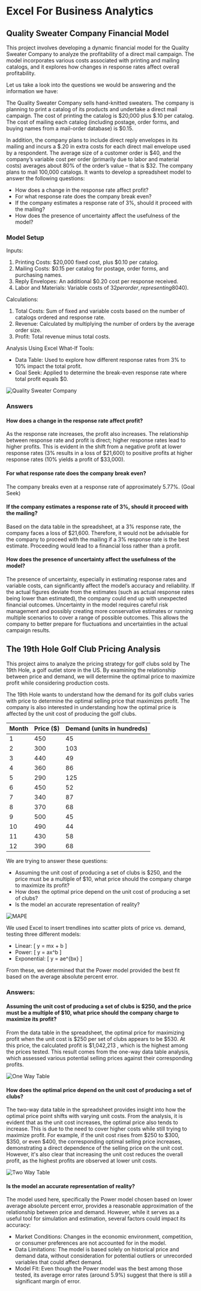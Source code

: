 # Excel For Business Analytics

## Quality Sweater Company Financial Model
This project involves developing a dynamic financial model for the Quality Sweater Company to analyze the profitability of a direct mail campaign. The model incorporates various costs associated with printing and mailing catalogs, and it explores how changes in response rates affect overall profitability.

Let us take a look into the questions we would be answering and the information we have:

The Quality Sweater Company sells hand-knitted sweaters.  The company is planning to print a catalog of its products and undertake a direct mail campaign.  The cost of printing the catalog is $20,000 plus $.10 per catalog.  The cost of mailing each catalog (including postage, order forms, and buying names from a mail-order database) is $0.15. 

In addition, the company plans to include direct reply envelopes in its mailing and incurs a $.20 in extra costs for each direct mail envelope used by a respondent.  The average size of a customer order is $40, and the company’s variable cost per order (primarily due to labor and material costs) averages about 80% of the order’s value – that is $32. The company plans to mail 100,000 catalogs.  It wants to develop a spreadsheet model to answer the following questions:

* How does a change in the response rate affect profit?
* For what response rate does the company break even?
* If the company estimates a response rate of 3%, should it proceed with the mailing?
* How does the presence of uncertainty affect the usefulness of the model?  

### Model Setup

Inputs:
1. Printing Costs: $20,000 fixed cost, plus $0.10 per catalog.
2. Mailing Costs: $0.15 per catalog for postage, order forms, and purchasing names.
3. Reply Envelopes: An additional $0.20 cost per response received.
4. Labor and Materials: Variable costs of $32 per order, representing 80% of the average order size ($40).

Calculations:
1. Total Costs: Sum of fixed and variable costs based on the number of catalogs ordered and response rate.
2. Revenue: Calculated by multiplying the number of orders by the average order size.
3. Profit: Total revenue minus total costs.

Analysis Using Excel What-If Tools:
* Data Table: Used to explore how different response rates from 3% to 10% impact the total profit.
* Goal Seek: Applied to determine the break-even response rate where total profit equals $0.

![Quality Sweater Company](https://github.com/adiimated/Excel4BusinessAnalytics/blob/main/images/Quality%20Sweater%20Company.png)

### Answers

#### How does a change in the response rate affect profit?

As the response rate increases, the profit also increases. The relationship between response rate and profit is direct; higher response rates lead to higher profits. This is evident in the shift from a negative profit at lower response rates (3% results in a loss of $21,600) to positive profits at higher response rates (10% yields a profit of $33,000).

#### For what response rate does the company break even?

The company breaks even at a response rate of approximately 5.77%. (Goal Seek)

#### If the company estimates a response rate of 3%, should it proceed with the mailing?

Based on the data table in the spreadsheet, at a 3% response rate, the company faces a loss of $21,600. Therefore, it would not be advisable for the company to proceed with the mailing if a 3% response rate is the best estimate. Proceeding would lead to a financial loss rather than a profit.

#### How does the presence of uncertainty affect the usefulness of the model?

The presence of uncertainty, especially in estimating response rates and variable costs, can significantly affect the model’s accuracy and reliability. If the actual figures deviate from the estimates (such as actual response rates being lower than estimated), the company could end up with unexpected financial outcomes. Uncertainty in the model requires careful risk management and possibly creating more conservative estimates or running multiple scenarios to cover a range of possible outcomes. This allows the company to better prepare for fluctuations and uncertainties in the actual campaign results.


## The 19th Hole Golf Club Pricing Analysis
This project aims to analyze the pricing strategy for golf clubs sold by The 19th Hole, a golf outlet store in the US. By examining the relationship between price and demand, we will determine the optimal price to maximize profit while considering production costs.

The 19th Hole wants to understand how the demand for its golf clubs varies with price to determine the optimal selling price that maximizes profit. The company is also interested in understanding how the optimal price is affected by the unit cost of producing the golf clubs.

| Month | Price ($) | Demand (units in hundreds) |
|-------|-----------|----------------------------|
| 1     | 450       | 45                         |
| 2     | 300       | 103                        |
| 3     | 440       | 49                         |
| 4     | 360       | 86                         |
| 5     | 290       | 125                        |
| 6     | 450       | 52                         |
| 7     | 340       | 87                         |
| 8     | 370       | 68                         |
| 9     | 500       | 45                         |
| 10    | 490       | 44                         |
| 11    | 430       | 58                         |
| 12    | 390       | 68                         |


We are trying to answer these questions:

* Assuming the unit cost of producing a set of clubs is $250, and the price must be a multiple of $10, what price should the company charge to maximize its profit?
* How does the optimal price depend on the unit cost of producing a set of clubs?
* Is the model an accurate representation of reality?

![MAPE](https://github.com/adiimated/Excel4BusinessAnalytics/blob/main/images/MAPE.png)

We used Excel to insert trendlines into scatter plots of price vs. demand, testing three different models:

* Linear: \[ y = mx + b \]
* Power: \[ y = ax^b \]
* Exponential: \[ y = ae^{bx} \]

From these, we determined that the Power model provided the best fit based on the average absolute percent error.

### Answers:

#### Assuming the unit cost of producing a set of clubs is $250, and the price must be a multiple of $10, what price should the company charge to maximize its profit?

From the data table in the spreadsheet, the optimal price for maximizing profit when the unit cost is $250 per set of clubs appears to be $530. At this price, the calculated profit is $1,042,213 , which is the highest among the prices tested. This result comes from the one-way data table analysis, which assessed various potential selling prices against their corresponding profits.

![One Way Table](https://github.com/adiimated/Excel4BusinessAnalytics/blob/main/images/One%20way%20Table.png)

#### How does the optimal price depend on the unit cost of producing a set of clubs?

The two-way data table in the spreadsheet provides insight into how the optimal price point shifts with varying unit costs. From the analysis, it is evident that as the unit cost increases, the optimal price also tends to increase. This is due to the need to cover higher costs while still trying to maximize profit. For example, if the unit cost rises from $250 to $300, $350, or even $400, the corresponding optimal selling price increases, demonstrating a direct dependence of the selling price on the unit cost. However, it's also clear that increasing the unit cost reduces the overall profit, as the highest profits are observed at lower unit costs.

![Two Way Table](https://github.com/adiimated/Excel4BusinessAnalytics/blob/main/images/Two%20Way%20Table.png)

#### Is the model an accurate representation of reality?

The model used here, specifically the Power model chosen based on lower average absolute percent error, provides a reasonable approximation of the relationship between price and demand. However, while it serves as a useful tool for simulation and estimation, several factors could impact its accuracy:

* Market Conditions: Changes in the economic environment, competition, or consumer preferences are not accounted for in the model.
* Data Limitations: The model is based solely on historical price and demand data, without consideration for potential outliers or unrecorded variables that could affect demand.
* Model Fit: Even though the Power model was the best among those tested, its average error rates (around 5.9%) suggest that there is still a significant margin of error.
